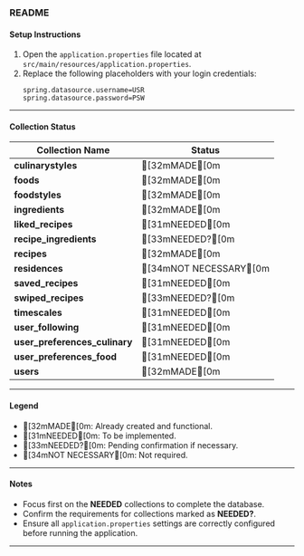 ### README

#### Setup Instructions

1. Open the `application.properties` file located at `src/main/resources/application.properties`.
2. Replace the following placeholders with your login credentials:
    ```
    spring.datasource.username=USR
    spring.datasource.password=PSW
    ```

---

#### Collection Status

| Collection Name               | Status         |
|-------------------------------|----------------|
| **culinarystyles**            | [32mMADE[0m |
| **foods**                     | [32mMADE[0m |
| **foodstyles**                | [32mMADE[0m |
| **ingredients**               | [32mMADE[0m |
| **liked_recipes**             | [31mNEEDED[0m |
| **recipe_ingredients**        | [33mNEEDED?[0m |
| **recipes**                   | [32mMADE[0m |
| **residences**                | [34mNOT NECESSARY[0m |
| **saved_recipes**             | [31mNEEDED[0m |
| **swiped_recipes**            | [33mNEEDED?[0m |
| **timescales**                | [31mNEEDED[0m |
| **user_following**            | [31mNEEDED[0m |
| **user_preferences_culinary** | [31mNEEDED[0m |
| **user_preferences_food**     | [31mNEEDED[0m |
| **users**                     | [32mMADE[0m |

---

#### Legend
- [32mMADE[0m: Already created and functional.
- [31mNEEDED[0m: To be implemented.
- [33mNEEDED?[0m: Pending confirmation if necessary.
- [34mNOT NECESSARY[0m: Not required.

---

#### Notes
- Focus first on the **NEEDED** collections to complete the database.
- Confirm the requirements for collections marked as **NEEDED?**.
- Ensure all `application.properties` settings are correctly configured before running the application.

---

